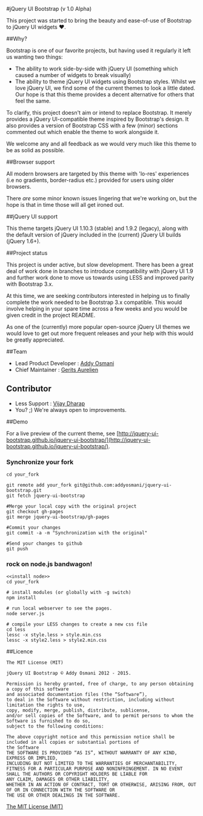 #jQuery UI Bootstrap (v 1.0 Alpha)

This project was started to bring the beauty and ease-of-use of Bootstrap to jQuery UI widgets ♥.


##Why?

Bootstrap is one of our favorite projects, but having used it regularly it left us wanting two things:

* The ability to work side-by-side with jQuery UI (something which caused a number of widgets to break visually)
* The ability to theme jQuery UI widgets using Bootstrap styles. Whilst we love jQuery UI, we find some of the current themes to look a little dated. Our hope is that this theme provides a decent alternative for others that feel the same.

To clarify, this project doesn't aim or intend to replace Bootstrap. It merely provides a jQuery UI-compatible theme inspired by Bootstrap's design. It also provides a version of Bootstrap CSS with a few (minor) sections commented out which enable the theme to work alongside it.

We welcome any and all feedback as we would very much like this theme to be as solid as possible.

##Browser support

All modern browsers are targeted by this theme with 'lo-res' experiences (i.e no gradients, border-radius etc.) provided for users using older browsers. 

There *are* some minor known issues lingering that we're working on, but the hope is that in time those will all get ironed out. 

##jQuery UI support

This theme targets jQuery UI 1.10.3 (stable) and 1.9.2 (legacy), along with the default version of jQuery included in the (current) jQuery UI builds (jQuery 1.6+).

##Project status

This project is under active, but slow development. There has been a great deal of work done in branches to introduce compatibility with jQuery UI 1.9 and further work done to move us towards using LESS and improved parity with Bootstrap 3.x.

At this time, we are seeking contributors interested in helping us to finally complete the work needed to be Bootstrap 3.x compatible. This would involve helping in your spare time across a few weeks and you would be given credit in the project README. 

As one of the (currently) more popular open-source jQuery UI themes we would love to get out more frequent releases and your help with this would be greatly appreciated.

##Team

* Lead Product Developer : [Addy Osmani](https://github.com/addyosmani) 
* Chief Maintainer : [Gerits Aurelien](https://github.com/gtraxx)

## Contributor

* Less Support : [Vijay Dharap](https://github.com/dharapvj)
* You? ;) We're always open to improvements.

##Demo

For a live preview of the current theme, see [http://jquery-ui-bootstrap.github.io/jquery-ui-bootstrap/](http://jquery-ui-bootstrap.github.io/jquery-ui-bootstrap/).

### Synchronize your fork

    cd your_fork

    git remote add your_fork git@github.com:addyosmani/jquery-ui-bootstrap.git
    git fetch jquery-ui-bootstrap

    #Merge your local copy with the original project
    git checkout gh-pages
    git merge jquery-ui-bootstrap/gh-pages

    #Commit your changes
    git commit -a -m "Synchronization with the original"

    #Send your changes to github
    git push

### rock on node.js bandwagon!
```Shell
<<install node>>
cd your_fork

# install modules (or globally with -g switch)
npm install

# run local webserver to see the pages.
node server.js

# compile your LESS changes to create a new css file
cd less
lessc -x style.less > style.min.css
lessc -x style2.less > style2.min.css
```	

	

##Licence

    The MIT License (MIT)

    jQuery UI Bootstrap © Addy Osmani 2012 - 2015.

    Permission is hereby granted, free of charge, to any person obtaining a copy of this software 
    and associated documentation files (the “Software”), 
    to deal in the Software without restriction, including without limitation the rights to use, 
    copy, modify, merge, publish, distribute, sublicense, 
    and/or sell copies of the Software, and to permit persons to whom the Software is furnished to do so, 
    subject to the following conditions:

    The above copyright notice and this permission notice shall be included in all copies or substantial portions of 
    the Software
    THE SOFTWARE IS PROVIDED “AS IS”, WITHOUT WARRANTY OF ANY KIND, EXPRESS OR IMPLIED, 
    INCLUDING BUT NOT LIMITED TO THE WARRANTIES OF MERCHANTABILITY, 
    FITNESS FOR A PARTICULAR PURPOSE AND NONINFRINGEMENT. IN NO EVENT SHALL THE AUTHORS OR COPYRIGHT HOLDERS BE LIABLE FOR 
    ANY CLAIM, DAMAGES OR OTHER LIABILITY, 
    WHETHER IN AN ACTION OF CONTRACT, TORT OR OTHERWISE, ARISING FROM, OUT OF OR IN CONNECTION WITH THE SOFTWARE OR 
    THE USE OR OTHER DEALINGS IN THE SOFTWARE.

[The MIT License (MIT)](http://mit-license.org/) 
